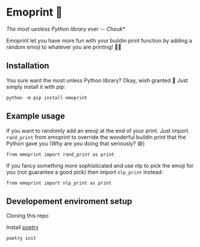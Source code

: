 # Emoprint 🤠

**The most uesless Python library ever* -- Cheuk**

Emoprint let you have more fun with your buildin print function by adding a random emoji to whatever you are printing! 👍🏻

## Installation

You sure want the most unless Python library? Okay, wish granted 🥳 Just simply install it with pip:

`python -m pip install emoprint`

## Example usage

If you want to randomly add an emoji at the end of your print. Just import `rand_print` from emoprint to override the wonderful buildin print that the Python gave you (Why are you doing that seriously? 😅)

`from emoprint import rand_print as print`

If you fancy something more sophisticated and use nlp to pick the emoji for you (not guarantee a good pick) then import `nlp_print` instead:

`from emoprint import nlp_print as print`

## Developement enviroment setup

Cloning this repo

Install [poetry](https://python-poetry.org/docs/#installation)

`poetry init`
